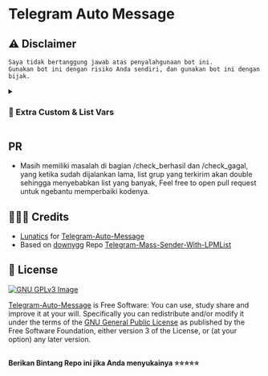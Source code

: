 # Telegram Auto Message

## ⚠️ Disclaimer

```
Saya tidak bertanggung jawab atas penyalahgunaan bot ini.
Gunakan bot ini dengan risiko Anda sendiri, dan gunakan bot ini dengan bijak.
```

<details>
<summary><h3><b>🔗 Extra Custom & List Vars</b></h3></summary>

### Variables

* `API_HASH` Dapatkan API HASH di web my.telegram.org.
* `API_ID` Dapatkan APP ID di web my.telegram.org.
* `TAPI_NAME` Dapatkan APP NAME di web my.telegram.org.
* `ADMIN_LIST` Tambahkan ID untuk admin, jika 2 atau lebih split menggunakan `,` .
* `IGNORE_GRUP` Tambahkan ID grup untuk grup yang di kesampingkan untuk mengirim pesan auto.
* ` LOG_GRUP_ID` Tambahkan ID grup log untuk mengirim pesan log.
 
### Extra Variables

* The delay function can be configured in the `time.sleep()` block of code.

</details>

## PR
* Masih memiliki masalah di bagian /check_berhasil dan /check_gagal, yang ketika sudah dijalankan lama, list grup yang terkirim akan double sehingga menyebabkan list yang banyak, Feel free to open pull request untuk ngebantu memperbaiki kodenya.


## 👨🏻‍💻 Credits

-  [Lunatics](https://github.com/lunaticsm) for [Telegram-Auto-Message](https://github.com/lunaticsm/Telegram-Auto-Message)
-  Based on [downygg](https://github.com/downygg) Repo [Telegram-Mass-Sender-With-LPMList
](https://github.com/downygg/Telegram-Mass-Sender-With-LPMList)

## 📑 License
[![GNU GPLv3 Image](https://www.gnu.org/graphics/gplv3-127x51.png)](http://www.gnu.org/licenses/gpl-3.0.en.html)  

[Telegram-Auto-Message](https://github.com/lunaticsm/Telegram-Auto-Message/) is Free Software: You can use, study share and improve it at your
will. Specifically you can redistribute and/or modify it under the terms of the
[GNU General Public License](https://www.gnu.org/licenses/gpl.html) as
published by the Free Software Foundation, either version 3 of the License, or
(at your option) any later version. 

##

   **Berikan Bintang Repo ini jika Anda menyukainya ⭐⭐⭐⭐⭐**